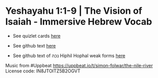 # Yeshayahu 1:1-9 | The Vision of Isaiah - Immersive Hebrew Vocab

* See quizlet cards 
[here](https://quizlet.com/927836733/)

* See github text 
[here](https://github.com/copernicus365/eshkol-ampelon/blob/main/tanach/quizlet-exp/yeshayahu/yeshayahu-1.1-9.qz.txt)

* See github text of נכה Hiphil Hophal weak forms
[here](https://github.com/copernicus365/eshkol-ampelon/blob/main/tanach/quizlet-exp/yeshayahu/yeshayahu-1-%D7%A0%D7%9B%D7%94-hiphil-hophal-weak-forms.txt)

 


















Music from #Uppbeat
https://uppbeat.io/t/simon-folwar/the-nile-river
License code: IN8JTOITZ5B2OGVT
